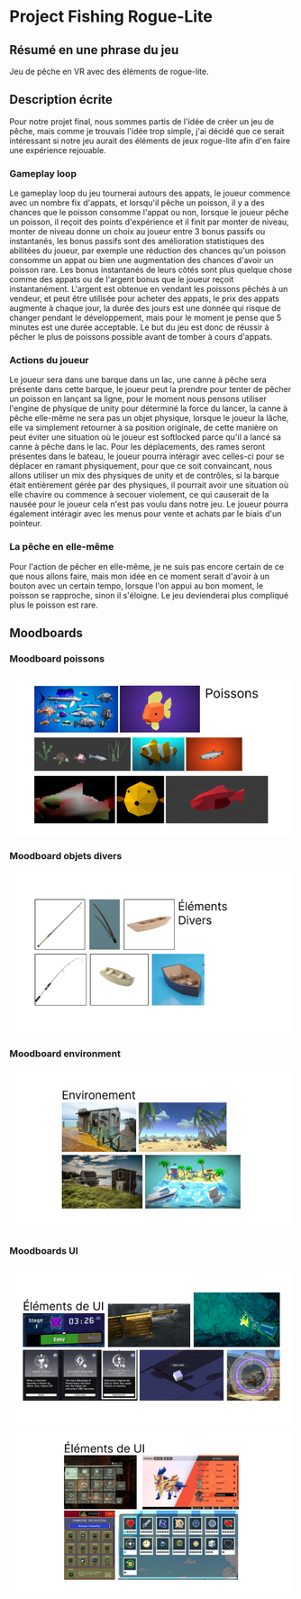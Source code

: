 # Project Fishing Rogue-Lite

## **Résumé en une phrase du jeu** 
Jeu de pêche en VR avec des éléments de rogue-lite.

## Description écrite
Pour notre projet final, nous sommes partis de l'idée de créer un jeu de pêche, mais comme je trouvais l'idée trop simple, j'ai décidé que ce serait intéressant si notre jeu aurait des éléments de jeux rogue-lite afin d'en faire une expérience rejouable.

### Gameplay loop
Le gameplay loop du jeu tournerai autours des appats, le joueur commence avec un nombre fix d'appats, et lorsqu'il pêche un poisson, il y a des chances que le poisson consomme l'appat ou non, lorsque le joueur pêche un poisson, il reçoit des points d'expérience et il finit par monter de niveau, monter de niveau donne un choix au joueur entre 3 bonus passifs ou instantanés, les bonus passifs sont des amélioration statistiques des abilitées du joueur, par exemple une réduction des chances qu'un poisson consomme un appat ou bien une augmentation des chances d'avoir un poisson rare. Les bonus instantanés de leurs côtés sont plus quelque chose comme des appats ou de l'argent bonus que le joueur reçoit instantanément. L'argent est obtenue en vendant les poissons pêchés à un vendeur, et peut être utilisée pour acheter des appats, le prix des appats augmente à chaque jour, la durée des jours est une donnée qui risque de changer pendant le développement, mais pour le moment je pense que 5 minutes est une durée acceptable. Le but du jeu est donc de réussir à pêcher le plus de poissons possible avant de tomber à cours d'appats.

### Actions du joueur
Le joueur sera dans une barque dans un lac, une canne à pêche sera présente dans cette barque, le joueur peut la prendre pour tenter de pêcher un poisson en lançant sa ligne, pour le moment nous pensons utiliser l'engine de physique de unity pour déterminé la force du lancer, la canne à pêche elle-même ne sera pas un objet physique, lorsque le joueur la lâche, elle va simplement retourner à sa position originale, de cette manière on peut éviter une situation où le joueur est softlocked parce qu'il a lancé sa canne à pêche dans le lac. Pour les déplacements, des rames seront présentes dans le bateau, le joueur pourra intéragir avec celles-ci pour se déplacer en ramant physiquement, pour que ce soit convaincant, nous allons utiliser un mix des physiques de unity et de contrôles, si la barque était entièrement gérée par des physiques, il pourrait avoir une situation où elle chavire ou commence à secouer violement, ce qui causerait de la nausée pour le joueur cela n'est pas voulu dans notre jeu. Le joueur pourra également intéragir avec les menus pour vente et achats par le biais d'un pointeur.

### La pêche en elle-même
Pour l'action de pêcher en elle-même, je ne suis pas encore certain de ce que nous allons faire, mais mon idée en ce moment serait d'avoir à un bouton avec un certain tempo, lorsque l'on appui au bon moment, le poisson se rapproche, sinon il s'éloigne. Le jeu devienderai plus compliqué plus le poisson est rare.

## Moodboards

### Moodboard poissons
![Moodboard-Poisson](/media/moodboardPoisson.png)

### Moodboard objets divers
![Moodboard-Divers](/media/moodboardObjetsDivers.png)

### Moodboard environment
![Moodboard-Environment](/media/moodboardEnvironment.png)

### Moodboards UI
![Moodboard-UI-1](/media/moodboardUI1.png)
![Moodboard-UI-2](/media/moodboardUI2.png)
